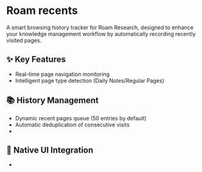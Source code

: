 # Roam recents

A smart browsing history tracker for Roam Research, designed to enhance your knowledge management workflow by automatically recording recently visited pages.

## ✨ Key Features

- Real-time page navigation monitoring
- Intelligent page type detection (Daily Notes/Regular Pages)

## 📚 History Management

- Dynamic recent pages queue (50 entries by default)
- Automatic deduplication of consecutive visits
- 

## 🎨 Native UI Integration

- 